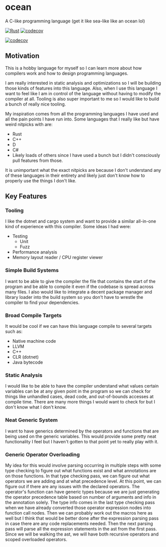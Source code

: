# ocean
A C-like programming language (get it like sea-like like an ocean lol)

[![Rust](https://github.com/jmeaster30/ocean/actions/workflows/rust.yml/badge.svg)](https://github.com/jmeaster30/ocean/actions/workflows/rust.yml) [![codecov](https://codecov.io/gh/jmeaster30/ocean/graph/badge.svg?token=UNEPHLIY9H)](https://codecov.io/gh/jmeaster30/ocean)

[![codecov](https://codecov.io/gh/jmeaster30/ocean/graphs/sunburst.svg?token=UNEPHLIY9H)](https://codecov.io/gh/jmeaster30/ocean)

## Motivation

This is a hobby language for myself so I can learn more about how compilers work and how to design programming languages.

I am really interested in static analysis and optimizations so I will be building those kinds of features into this language. Also, when I use this language I want to feel like I am in control of the language without having to modify the compiler at all. Tooling is also super important to me so I would like to build a bunch of really nice tooling. 

My inspiration comes from all the programming languages I have used and all the pain points I have run into. Some languages that I really like but have weird nitpicks with are:

- Rust
- C++
- D
- C#
- Likely loads of others since I have used a bunch but I didn't consciously pull features from those.

It is unimportant what the exact nitpicks are because I don't understand any of these languages in their entirety and likely just don't know how to properly use the things I don't like.

## Key Features
### Tooling
I like the dotnet and cargo system and want to provide a similar all-in-one kind of experience with this compiler. Some ideas I had were:
- Testing
  - Unit
  - Fuzz
- Performance analysis
- Memory layout reader / CPU register viewer
### Simple Build Systems
I want to be able to give the compiler the file that contains the start of the program and be able to compile it even if the codebase is spread across many files. I also would like to integrate a decent package manager and library loader into the build system so you don't have to wrestle the compiler to find your dependencies.
### Broad Compile Targets
It would be cool if we can have this language compile to several targets such as:
- Native machine code
- LLVM
- C++
- CLR (dotnet)
- Java bytecode

### Static Analysis
I would like to be able to have the compiler understand what values certain variables can be at any given point in the program so we can check for things like unhandled cases, dead code, and out-of-bounds accesses at compile time. 
There are many more things I would want to check for but I don't know what I don't know.
### Neat Generic System
I want to have generics determined by the operators and functions that are being used on the generic variables.
This would provide some pretty neat functionality I feel but I haven't gotten to that point yet to really play with it.
### Generic Operator Overloading
My idea for this would involve parsing occurring in multiple steps with some type checking to figure out what functions exist and what annotations are on those functions. 
In that type checking pass, we can figure out what operators we are adding and at what precedence level.
At this point, we can figure out if there are any issues with the declared operators.
The operator's function can have generic types because we are just generating the operator precedence table based on number of arguments and info in the annotation solely. The type info comes in the last type checking pass when we have already converted those operator expression nodes into function call nodes.
Then we can probably work out the macros here as well but I think that would be better done after the expression parsing pass in case there are any code replacements needed.
Then the next parsing pass will parse all the expression statements in the ast from the first pass. Since we will be walking the ast, we will have both recursive operators and scoped overloaded operators.
